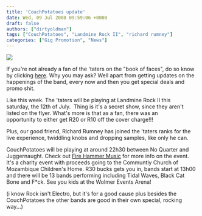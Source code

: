 ```yaml
---
title: 'CouchPotatoes update'
date: Wed, 09 Jul 2008 09:59:06 +0000
draft: false
authors: ["dirtyoldman"]
tags: ["CouchPotatoes", "Landmine Rock II", "richard rumney"]
categories: ["Gig Promotion", "News"]
---
```


![](http://www.firehammermusic.co.za/sites/firehammermusic.co.za/files/images/landmine_rock2.gif)

If you're not already a fan of the 'taters on the "book of faces", do so know by clicking [here](http://www.facebook.com/pages/CouchPotatoes/21824874832). Why you may ask? Well apart from getting updates on the happenings of the band, every now and then you get special deals and promo shit.

Like this week. The 'taters will be playing at Landmine Rock II this saturday, the 12th of July.  Thing is it's a secret show, since they aren't listed on the flyer. What's more is that as a fan, there was an opportunity to either get R20 or R10 off the cover charge!!!

Plus, our good friend, Richard Rumney has joined the 'taters ranks for the live experience, twiddling knobs and dropping samples, like only he can.

CouchPotatoes will be playing at around 22h30 between No Quarter and Juggernaught. Check out [Fire Hammer Music](http://www.firehammermusic.co.za/content/landmine-rock-2) for more info on the event. It's a charity event with proceeds going to the Communtiy Church of Mozambique Children's Home. R30 bucks gets you in, bands start at 13h00 and there will be 13 bands performing including Tidal Waves, Black Cat Bone and F\*ck. See you kids at the Wolmer Events Arena!

(i know Rock isn't Electro, but it's for a good cause plus besides the CouchPotatoes the other bands are good in their own special, rocking way...)